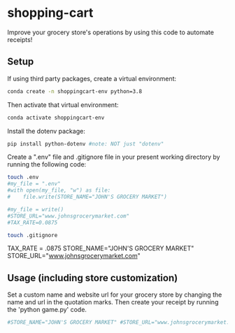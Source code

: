 # shopping-cart
Improve your grocery store's operations by using this code to automate receipts!
## Setup

If using third party packages, create a virtual environment:
```sh
conda create -n shoppingcart-env python=3.8
```
Then activate that virtual environment:
```sh
conda activate shoppingcart-env
```
Install the dotenv package:
```sh
pip install python-dotenv #note: NOT just "dotenv"
```
Create a ".env" file and .gitignore file in your present working directory by running the following code:

```sh
touch .env
#my_file = ".env"
#with open(my_file, "w") as file:
#    file.write(STORE_NAME="JOHN'S GROCERY MARKET")

#my_file = write()
#STORE_URL="www.johnsgrocerymarket.com"
#TAX_RATE=0.0875

touch .gitignore
```

TAX_RATE = .0875
STORE_NAME="JOHN'S GROCERY MARKET"
STORE_URL="www.johnsgrocerymarket.com"

## Usage (including store customization)

Set a custom name and website url for your grocery store by changing the name and url in the quotation marks. Then create your receipt by running the 'python game.py' code.

```sh
#STORE_NAME="JOHN'S GROCERY MARKET" #STORE_URL="www.johnsgrocerymarket.com" python #game.py
```
